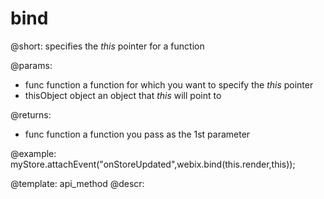 bind
=============

@short: specifies the <i>this</i> pointer for a function
	

@params:
- func 	function  a function for which you want to specify the <i>this</i> pointer
- thisObject  object  an object that <i>this</i> will point to

@returns:
- func  function  a function you pass as the 1st parameter

@example:
myStore.attachEvent("onStoreUpdated",webix.bind(this.render,this));

@template:	api_method
@descr:


